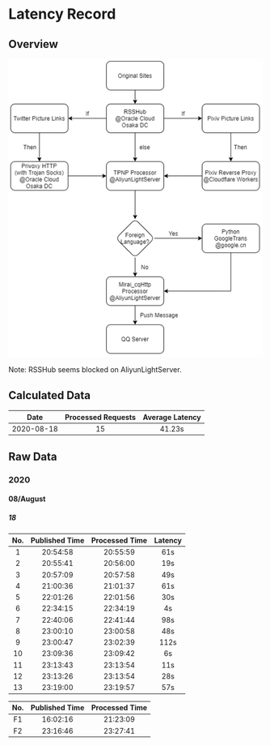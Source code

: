 # Latency Record

## Overview

![flow](flow.png)

Note: RSSHub seems blocked on AliyunLightServer.

## Calculated Data

| Date | Processed Requests | Average Latency |
| :----: | :----: | :----: |
| 2020-08-18 | 15 | 41.23s |

## Raw Data

### 2020

#### 08/August

##### 18

| No. | Published Time | Processed Time | Latency |
| :----: | :----: | :----: | :----: |
| 1 | 20:54:58 | 20:55:59 | 61s |
| 2 | 20:55:41 | 20:56:00 | 19s |
| 3 | 20:57:09 | 20:57:58 | 49s |
| 4 | 21:00:36 | 21:01:37 | 61s |
| 5 | 22:01:26 | 22:01:56 | 30s |
| 6 | 22:34:15 | 22:34:19 | 4s |
| 7 | 22:40:06 | 22:41:44 | 98s |
| 8 | 23:00:10 | 23:00:58 | 48s |
| 9 | 23:00:47 | 23:02:39 | 112s |
| 10 | 23:09:36 | 23:09:42 | 6s |
| 11 | 23:13:43 | 23:13:54 | 11s |
| 12 | 23:13:26 | 23:13:54 | 28s |
| 13 | 23:19:00 | 23:19:57 | 57s |

| No. | Published Time | Processed Time |
| :----: | :----: | :----: |
| F1 | 16:02:16 | 21:23:09 |
| F2 | 23:16:46 | 23:27:41 |
